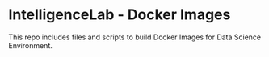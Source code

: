 # IntelligenceLab - Docker Images

This repo includes files and scripts to build Docker Images for Data Science Environment.
